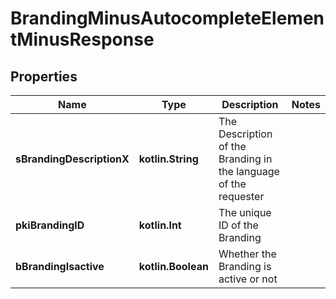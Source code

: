 
# BrandingMinusAutocompleteElementMinusResponse

## Properties
Name | Type | Description | Notes
------------ | ------------- | ------------- | -------------
**sBrandingDescriptionX** | **kotlin.String** | The Description of the Branding in the language of the requester | 
**pkiBrandingID** | **kotlin.Int** | The unique ID of the Branding | 
**bBrandingIsactive** | **kotlin.Boolean** | Whether the Branding is active or not | 



